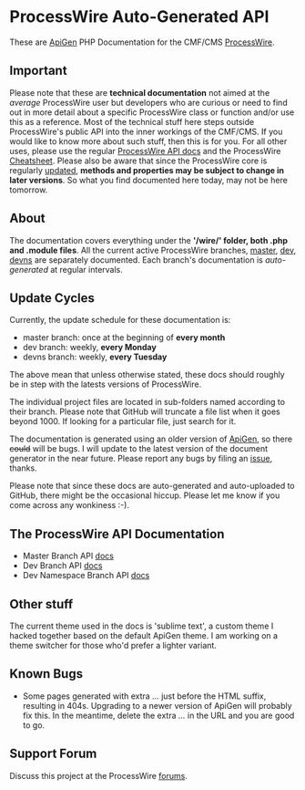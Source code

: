# ProcessWire Auto-Generated API

These are [ApiGen](http://www.apigen.org/) PHP Documentation for the CMF/CMS [ProcessWire](http://processwire.com). 

## Important
Please note that these are **technical documentation** not aimed at the *average* ProcessWire user but developers who are curious or need to find out in more detail about a specific ProcessWire class or function and/or use this as a reference. Most of the technical stuff here steps outside ProcessWire's public API into the inner workings of the CMF/CMS. If you would like to know more about such stuff, then this is for you. For all other uses, please use the regular [ProcessWire API docs](http://processwire.com/api/) and the ProcessWire [Cheatsheet](http://cheatsheet.processwire.com/). Please also be aware that since the ProcessWire core is regularly [updated](https://github.com/ryancramerdesign/ProcessWire/commits/dev), **methods and properties may be subject to change in later versions**. So what you find documented here today, may not be here tomorrow. 

## About
The documentation covers everything under the **'/wire/' folder, both .php and .module files**. All the current active ProcessWire branches, [master](https://github.com/ryancramerdesign/ProcessWire), [dev](https://github.com/ryancramerdesign/ProcessWire/tree/dev), [devns](https://github.com/ryancramerdesign/ProcessWire/tree/devns) are separately documented. Each branch's documentation is *auto-generated* at regular intervals. 


## Update Cycles
Currently, the update schedule for these documentation is:

* master branch: once at the beginning of **every month**
* dev branch: weekly, **every Monday**
* devns branch: weekly, **every Tuesday**

The above mean that unless otherwise stated, these docs should roughly be in step with the latests versions of ProcessWire.


The individual project files are located in sub-folders named according to their branch. Please note that GitHub will truncate a file list when it goes beyond 1000. If looking for a particular file, just search for it.


The documentation is generated using an older version of [ApiGen](https://github.com/ApiGen/ApiGen/), so there ~~could~~ will be bugs. I will update to the latest version of the document generator in the near future. Please report any bugs by filing an [issue](https://github.com/kongondo/ProcessWireAPIGen/issues), thanks.


Please note that since these docs are auto-generated and auto-uploaded to GitHub, there might be the occasional hiccup. Please let me know if you come across any wonkiness :-).


## The ProcessWire API Documentation

* Master Branch API [docs](http://kongondo.github.io/ProcessWireAPIGen/master/)
* Dev Branch API [docs](http://kongondo.github.io/ProcessWireAPIGen/dev/)
* Dev Namespace Branch API [docs](http://kongondo.github.io/ProcessWireAPIGen/devns/)


## Other stuff

The current theme used in the docs is 'sublime text', a custom theme I hacked together based on the default ApiGen theme. I am working on a theme switcher for those who'd prefer a lighter variant.


## Known Bugs

* Some pages generated with extra *...* just before the HTML suffix, resulting in 404s. Upgrading to a newer version of ApiGen will probably fix this. In the meantime, delete the extra *...* in the URL and you are good to go.

## Support Forum

Discuss this project at the ProcessWire [forums](https://processwire.com/talk/topic/12116-processwire-apigen-dynamic-up-to-date-all-branches/).

